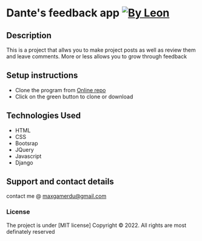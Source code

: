 # Dante's feedback app [![By Leon](https://cdn.rawgit.com/sindresorhus/awesome/d7305f38d29fed78fa85652e3a63e154dd8e8829/media/badge.svg)](https://github.com/sindresorhus/awesome#readme)
## Description
This is a project that allws you to make project posts as well as review them and leave comments. More or less allows you to grow through feedback

## Setup instructions
* Clone the program from [Online repo](https://leondante-ctrl.github.io/danterev)
* Click on the green button to clone or download

## Technologies Used
* HTML
* CSS
* Bootsrap
* JQuery
* Javascript
* Django

## Support and contact details
contact me @ maxgamerdu@gmail.com
### License
The project is under [MIT license]
Copyright &copy; 2022. All rights are most definately reserved
